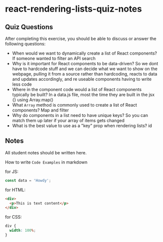 # react-rendering-lists-quiz-notes

## Quiz Questions

After completing this exercise, you should be able to discuss or answer the following questions:

- When would we want to dynamically create a list of React components?
  If someone wanted to filter an API search
- Why is it important for React components to be data-driven?
  So we dont have to hardcode stuff and we can decide what we want to show on the webpage, pulling it from a source rather than hardcoding, reacts to data and updates accordingly,
  and re useable components having to write less code
- Where in the component code would a list of React components typically be built?
  In a data.js file, most the time they are built in the jsx {} using Array.map()
- What `Array` method is commonly used to create a list of React components?
  Map and filter
- Why do components in a list need to have unique keys?
  So you can match them up later if your array of items gets changed
- What is the best value to use as a "key" prop when rendering lists?
  id

## Notes

All student notes should be written here.

How to write `Code Examples` in markdown

for JS:

```javascript
const data = 'Howdy';
```

for HTML:

```html
<div>
  <p>This is text content</p>
</div>
```

for CSS:

```css
div {
  width: 100%;
}
```
